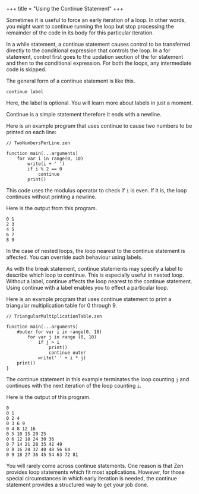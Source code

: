 +++
title = "Using the Continue Statement"
+++

Sometimes it is useful to force an early iteration of a loop. In other words,
you might want to continue running the loop but stop processing the remainder
of the code in its body for this particular iteration.

In a while statement, a continue statement causes control to be transferred
directly to the conditional expression that controls the loop. In a for statement,
control first goes to the updation section of the for statement and then to the
conditional expression. For both the loops, any intermediate code is skipped.

The general form of a continue statement is like this.

```
continue label
```

Here, the label is optional. You will learn more about labels in just a moment.

Continue is a simple statement therefore it ends with a newline.

Here is an example program that uses continue to cause two numbers to be printed
on each line:

```
// TwoNumbersPerLine.zen
    
function main(...arguments)
    for var i in range(0, 10)
        write(i + ' ')
        if i % 2 == 0
            continue
        print()
```

This code uses the modulus operator to check if `i` is even. If it is, the loop
continues without printing a newline.

Here is the output from this program.
```
0 1
2 3
4 5
6 7
8 9
```

In the case of nested loops, the loop nearest to the continue statement is affected.
You can override such behaviour using labels.

As with the break statement, continue statements may specify a label to describe
which loop to continue. This is especially useful in nested loop. Without a label,
continue affects the loop nearest to the continue statement. Using continue with
a label enables you to effect a particular loop.

Here is an example program that uses continue statement to print a triangular
multiplication table for 0 through 9.

```
// TriangularMultiplicationTable.zen

function main(...arguments)
    #outer for var i in range(0, 10)
        for var j in range (0, 10)
            if j > i
                print()
                continue outer
            write(' ' + i * j)
    print()
}
```

The continue statement in this example terminates the loop counting `j` and
continues with the next iteration of the loop counting `i`.

Here is the output of this program.

```
0
0 1
0 2 4
0 3 6 9
0 4 8 12 16
0 5 10 15 20 25
0 6 12 18 24 30 36
0 7 14 21 28 35 42 49
0 8 16 24 32 40 48 56 64
0 9 18 27 36 45 54 63 72 81
```

You will rarely come across continue statements. One reason is that Zen provides
loop statements which fit most applications. However, for those special circumstances
in which early iteration is needed, the continue statement provides a structured
way to get your job done.